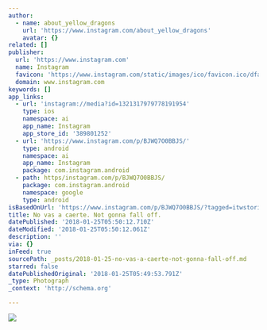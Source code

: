 ```yaml
---
author:
  - name: about_yellow_dragons
    url: 'https://www.instagram.com/about_yellow_dragons'
    avatar: {}
related: []
publisher:
  url: 'https://www.instagram.com'
  name: Instagram
  favicon: 'https://www.instagram.com/static/images/ico/favicon.ico/dfa85bb1fd63.ico'
  domain: www.instagram.com
keywords: []
app_links:
  - url: 'instagram://media?id=1321317979778191954'
    type: ios
    namespace: ai
    app_name: Instagram
    app_store_id: '389801252'
  - url: 'https://www.instagram.com/p/BJWQ7O0BBJS/'
    type: android
    namespace: ai
    app_name: Instagram
    package: com.instagram.android
  - path: https/instagram.com/p/BJWQ7O0BBJS/
    package: com.instagram.android
    namespace: google
    type: android
isBasedOnUrl: 'https://www.instagram.com/p/BJWQ7O0BBJS/?tagged=itwstories'
title: No vas a caerte. Not gonna fall off.
datePublished: '2018-01-25T05:50:12.710Z'
dateModified: '2018-01-25T05:50:12.061Z'
description: ''
via: {}
inFeed: true
sourcePath: _posts/2018-01-25-no-vas-a-caerte-not-gonna-fall-off.md
starred: false
datePublishedOriginal: '2018-01-25T05:49:53.791Z'
_type: Photograph
_context: 'http://schema.org'

---
```

![](https://imgflo.herokuapp.com/graph/2b2431f8e7ba7b0/3556f62b657129e7ded20e8da9950312/noop.jpg?input=https%3A%2F%2Fscontent-iad3-1.cdninstagram.com%2Fvp%2F452d9ad26b2093bb9d92c845ab8330d4%2F5AF4F189%2Ft51.2885-15%2Fe35%2F13827309_812644168877743_234705188_n.jpg)
